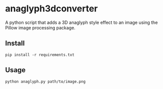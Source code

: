 # anaglyph3dconverter

A python script that adds a 3D anaglyph style effect to an image using the Pillow image processing package.

## Install
`pip install -r requirements.txt`

## Usage
`python anaglyph.py path/to/image.png`
